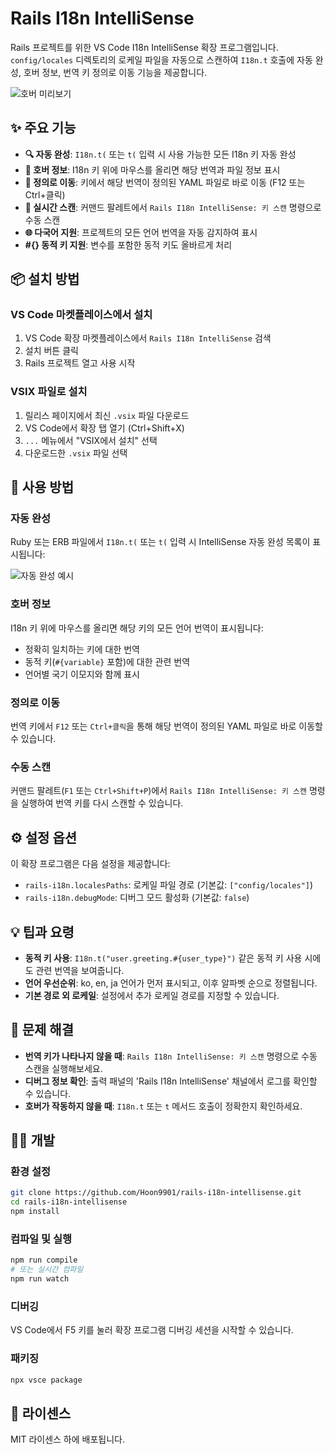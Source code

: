 # Rails I18n IntelliSense

Rails 프로젝트를 위한 VS Code I18n IntelliSense 확장 프로그램입니다. `config/locales` 디렉토리의 로케일 파일을 자동으로 스캔하여 `I18n.t` 호출에 자동 완성, 호버 정보, 번역 키 정의로 이동 기능을 제공합니다.

![호버 미리보기](images/hover-preview.png)

## ✨ 주요 기능

- **🔍 자동 완성**: `I18n.t(` 또는 `t(` 입력 시 사용 가능한 모든 I18n 키 자동 완성
- **💬 호버 정보**: I18n 키 위에 마우스를 올리면 해당 번역과 파일 정보 표시
- **🚀 정의로 이동**: 키에서 해당 번역이 정의된 YAML 파일로 바로 이동 (F12 또는 Ctrl+클릭)
- **🔄 실시간 스캔**: 커맨드 팔레트에서 `Rails I18n IntelliSense: 키 스캔` 명령으로 수동 스캔
- **🌐 다국어 지원**: 프로젝트의 모든 언어 번역을 자동 감지하여 표시
- **#{} 동적 키 지원**: 변수를 포함한 동적 키도 올바르게 처리

## 📦 설치 방법

### VS Code 마켓플레이스에서 설치

1. VS Code 확장 마켓플레이스에서 `Rails I18n IntelliSense` 검색
2. 설치 버튼 클릭
3. Rails 프로젝트 열고 사용 시작

### VSIX 파일로 설치

1. 릴리스 페이지에서 최신 `.vsix` 파일 다운로드
2. VS Code에서 확장 탭 열기 (Ctrl+Shift+X)
3. `...` 메뉴에서 "VSIX에서 설치" 선택
4. 다운로드한 `.vsix` 파일 선택

## 🚀 사용 방법

### 자동 완성

Ruby 또는 ERB 파일에서 `I18n.t(` 또는 `t(` 입력 시 IntelliSense 자동 완성 목록이 표시됩니다:

![자동 완성 예시](images/completion-preview.png)

### 호버 정보

I18n 키 위에 마우스를 올리면 해당 키의 모든 언어 번역이 표시됩니다:

- 정확히 일치하는 키에 대한 번역
- 동적 키(`#{variable}` 포함)에 대한 관련 번역
- 언어별 국기 이모지와 함께 표시

### 정의로 이동

번역 키에서 `F12` 또는 `Ctrl+클릭`을 통해 해당 번역이 정의된 YAML 파일로 바로 이동할 수 있습니다.

### 수동 스캔

커맨드 팔레트(`F1` 또는 `Ctrl+Shift+P`)에서 `Rails I18n IntelliSense: 키 스캔` 명령을 실행하여 번역 키를 다시 스캔할 수 있습니다.

## ⚙️ 설정 옵션

이 확장 프로그램은 다음 설정을 제공합니다:

- `rails-i18n.localesPaths`: 로케일 파일 경로 (기본값: `["config/locales"]`)
- `rails-i18n.debugMode`: 디버그 모드 활성화 (기본값: `false`)

## 💡 팁과 요령

- **동적 키 사용**: `I18n.t("user.greeting.#{user_type}")` 같은 동적 키 사용 시에도 관련 번역을 보여줍니다.
- **언어 우선순위**: ko, en, ja 언어가 먼저 표시되고, 이후 알파벳 순으로 정렬됩니다.
- **기본 경로 외 로케일**: 설정에서 추가 로케일 경로를 지정할 수 있습니다.

## 🐛 문제 해결

- **번역 키가 나타나지 않을 때**: `Rails I18n IntelliSense: 키 스캔` 명령으로 수동 스캔을 실행해보세요.
- **디버그 정보 확인**: 출력 패널의 'Rails I18n IntelliSense' 채널에서 로그를 확인할 수 있습니다.
- **호버가 작동하지 않을 때**: `I18n.t` 또는 `t` 메서드 호출이 정확한지 확인하세요.

## 👨‍💻 개발

### 환경 설정

```bash
git clone https://github.com/Hoon9901/rails-i18n-intellisense.git
cd rails-i18n-intellisense
npm install
```

### 컴파일 및 실행

```bash
npm run compile
# 또는 실시간 컴파일
npm run watch
```

### 디버깅

VS Code에서 F5 키를 눌러 확장 프로그램 디버깅 세션을 시작할 수 있습니다.

### 패키징

```bash
npx vsce package
```

## 📄 라이센스

MIT 라이센스 하에 배포됩니다.